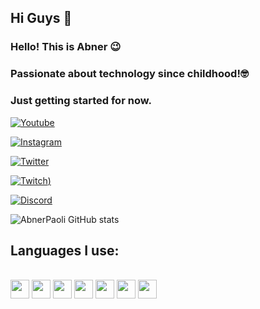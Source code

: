 ## Hi Guys 👋
### Hello! This is Abner 😉

### Passionate about technology since childhood!🤓

### Just getting started for now.

[![Youtube](https://img.shields.io/badge/YouTube-FF0000?style=for-the-badge&logo=youtube&logoColor=white)](https://www.youtube.com/@tiosoma7727)

[![Instagram](https://img.shields.io/badge/Instagram-E4405F?style=for-the-badge&logo=instagram&logoColor=white)](https://www.instagram.com/abner_paoli/profilecard/?igsh=dm0xcXM3d3NnaWI4)

[![Twitter](https://img.shields.io/badge/Twitter-1DA1F2?style=for-the-badge&logo=twitter&logoColor=white)](https://x.com/Abner_Paoli)

[![Twitch](https://img.shields.io/badge/Twitch-9146FF?style=for-the-badge&logo=twitch&logoColor=white))](https://www.twitch.tv/paoliplayer_04)

[![Discord](https://img.shields.io/badge/Discord-7289DA?style=for-the-badge&logo=discord&logoColor=white)](https://discord.com/channels/1304540261485121566/1304540262269194263)

![AbnerPaoli GitHub stats](https://github-readme-stats.vercel.app/api?username=AbnerPaoli&show_icons=true&theme=radical)

## Languages I use:
<div style="display: inline_block"><br>
<img align="center" alt"Abner-Js" height="30 width="40" " src="https://cdn.jsdelivr.net/gh/devicons/devicon@latest/icons/javascript/javascript-original.svg">
<img align="center" alt"Abner-Css3" height="30 width="40" " src="https://cdn.jsdelivr.net/gh/devicons/devicon@latest/icons/css3/css3-original.svg"">
<img align="center" alt"Abner-Html5" height="30 width="40" src="https://cdn.jsdelivr.net/gh/devicons/devicon@latest/icons/html5/html5-original.svg">
<img align="center" alt"Abner-C++" height="30 width="40" " src="https://cdn.jsdelivr.net/gh/devicons/devicon@latest/icons/cplusplus/cplusplus-original.svg">
<img align="center" alt"Abner-Java" height="30 width="40" " src="https://cdn.jsdelivr.net/gh/devicons/devicon@latest/icons/java/java-original-wordmark.svg">
<img align="center" alt"Abner-Python" height="30 width="40" " src="https://cdn.jsdelivr.net/gh/devicons/devicon@latest/icons/python/python-original.svg">
<img align="center" alt"Abner-Sql" height="30 width="40" " src="https://cdn.jsdelivr.net/gh/devicons/devicon@latest/icons/azuresqldatabase/azuresqldatabase-original.svg">





<!--
**AbnerPaoli/AbnerPaoli** is a ✨ _special_ ✨ repository because its `README.md` (this file) appears on your GitHub profile.

Here are some ideas to get you started:

- 🔭 I’m currently working on ...
- 🌱 I’m currently learning ...
- 👯 I’m looking to collaborate on ...
- 🤔 I’m looking for help with ...
- 💬 Ask me about ...
- 📫 How to reach me: ...
- 😄 Pronouns: ...
- ⚡ Fun fact: ...
-->
